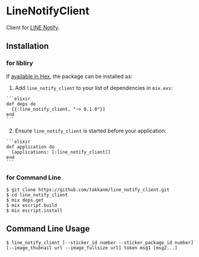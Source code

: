 # LineNotifyClient

Client for [LINE Notify](https://notify-bot.line.me/).

## Installation

### for libliry

If [available in Hex](https://hex.pm/packages/line_notify_client), the package can be installed as:

  1. Add `line_notify_client` to your list of dependencies in `mix.exs`:

    ```elixir
    def deps do
      [{:line_notify_client, "~> 0.1.0"}]
    end
    ```

  2. Ensure `line_notify_client` is started before your application:

    ```elixir
    def application do
      [applications: [:line_notify_client]]
    end
    ```

### for Command Line

```shell
$ git clone https://github.com/takkanm/line_notify_client.git
$ cd line_notify_client
$ mix deps.get
$ mix escript.build
$ mix escript.install
```

## Command Line Usage

```shell
$ line_notify_client [--sticker_id number --sticker_package_id number][--image_thubnail url --image_fullsize url] token msg1 [msg2...]
```
